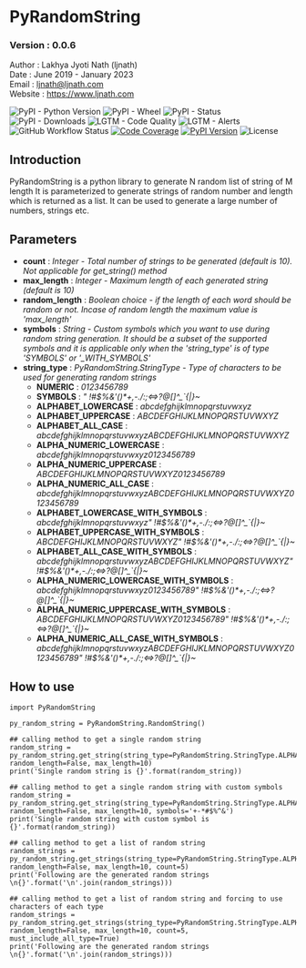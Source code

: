 # PyRandomString
### Version : 0.0.6

Author : Lakhya Jyoti Nath (ljnath)<br>
Date : June 2019 - January 2023<br>
Email : ljnath@ljnath.com<br>
Website : https://www.ljnath.com

![PyPI - Python Version](https://img.shields.io/pypi/pyversions/pyrandomstring)
![PyPI - Wheel](https://img.shields.io/pypi/wheel/pyrandomstring)
![PyPI - Status](https://img.shields.io/pypi/status/pyrandomstring)
![PyPI - Downloads](https://img.shields.io/pypi/dm/pyrandomstring)
![LGTM - Code Quality](https://img.shields.io/lgtm/grade/python/github/ljnath/PyRandomString)
![LGTM - Alerts](https://img.shields.io/lgtm/alerts/github/ljnath/PyRandomString)
![GitHub Workflow Status](https://img.shields.io/github/actions/workflow/status/ljnath/PyRandomString/python-package.yml)
[![Code Coverage][codecov-image]][codecov-link]
[![PyPI Version][pypi-image]][pypi-link]
![License][license-image-mit]



## Introduction
PyRandomString is a python library to generate N random list of string of M length
It is parameterized to generate strings of random number and length which is returned as a list. It can be used to generate a large number of numbers, strings etc.

## Parameters
* **count** : *Integer - Total number of strings to be generated (default is 10). Not applicable for get_string() method*
* **max_length** : *Integer - Maximum length of each generated string (default is 10)*
* **random_length** : *Boolean choice - if the length of each word should be random or not. Incase of random length the maximum value is 'max_length'*
* **symbols** : *String - Custom symbols which you want to use during random string generation. It should be a subset of the supported symbols and it is applicable only when the 'string_type' is of type 'SYMBOLS' or '_WITH_SYMBOLS'*
* **string_type** : *PyRandomString.StringType - Type of characters to be used for generating random strings*
    * **NUMERIC** : *0123456789*
    * **SYMBOLS** : *" !#$%&'()\*+,-./:;<=>?@[\]^_`{|}~*
    * **ALPHABET_LOWERCASE** : *abcdefghijklmnopqrstuvwxyz*
    * **ALPHABET_UPPERCASE** : *ABCDEFGHIJKLMNOPQRSTUVWXYZ*
    * **ALPHABET_ALL_CASE** : *abcdefghijklmnopqrstuvwxyzABCDEFGHIJKLMNOPQRSTUVWXYZ*
    * **ALPHA_NUMERIC_LOWERCASE** : *abcdefghijklmnopqrstuvwxyz0123456789*
    * **ALPHA_NUMERIC_UPPERCASE** : *ABCDEFGHIJKLMNOPQRSTUVWXYZ0123456789*
    * **ALPHA_NUMERIC_ALL_CASE** : *abcdefghijklmnopqrstuvwxyzABCDEFGHIJKLMNOPQRSTUVWXYZ0123456789*
    * **ALPHABET_LOWERCASE_WITH_SYMBOLS** : *abcdefghijklmnopqrstuvwxyz" !#$%&'()\*+,-./:;<=>?@[\]^_`{|}~*
    * **ALPHABET_UPPERCASE_WITH_SYMBOLS** : *ABCDEFGHIJKLMNOPQRSTUVWXYZ" !#$%&'()\*+,-./:;<=>?@[\]^_`{|}~*
    * **ALPHABET_ALL_CASE_WITH_SYMBOLS** : *abcdefghijklmnopqrstuvwxyzABCDEFGHIJKLMNOPQRSTUVWXYZ" !#$%&'()\*+,-./:;<=>?@[\]^_`{|}~*
    * **ALPHA_NUMERIC_LOWERCASE_WITH_SYMBOLS** : *abcdefghijklmnopqrstuvwxyz0123456789" !#$%&'()\*+,-./:;<=>?@[\]^_`{|}~*
    * **ALPHA_NUMERIC_UPPERCASE_WITH_SYMBOLS** : *ABCDEFGHIJKLMNOPQRSTUVWXYZ0123456789" !#$%&'()\*+,-./:;<=>?@[\]^_`{|}~*
    * **ALPHA_NUMERIC_ALL_CASE_WITH_SYMBOLS** : *abcdefghijklmnopqrstuvwxyzABCDEFGHIJKLMNOPQRSTUVWXYZ0123456789" !#$%&'()\*+,-./:;<=>?@[\]^_`{|}~*
    

## How to use

```
import PyRandomString

py_random_string = PyRandomString.RandomString()

## calling method to get a single random string
random_string = py_random_string.get_string(string_type=PyRandomString.StringType.ALPHA_NUMERIC_ALL_CASE, random_length=False, max_length=10)
print('Single random string is {}'.format(random_string))

## calling method to get a single random string with custom symbols
random_string = py_random_string.get_string(string_type=PyRandomString.StringType.ALPHA_NUMERIC_ALL_CASE_WITH_SYMBOLS, random_length=False, max_length=10, symbols='+-*#$%^&')
print('Single random string with custom symbol is {}'.format(random_string))

## calling method to get a list of random string
random_strings = py_random_string.get_strings(string_type=PyRandomString.StringType.ALPHA_NUMERIC_ALL_CASE_WITH_SYMBOLS, random_length=False, max_length=10, count=5)
print('Following are the generated random strings \n{}'.format('\n'.join(random_strings)))

## calling method to get a list of random string and forcing to use characters of each type
random_strings = py_random_string.get_strings(string_type=PyRandomString.StringType.ALPHA_NUMERIC_ALL_CASE_WITH_SYMBOLS, random_length=False, max_length=10, count=5, must_include_all_type=True)
print('Following are the generated random strings \n{}'.format('\n'.join(random_strings)))

```


[pypi-image]: https://img.shields.io/pypi/v/pyrandomstring.svg
[pypi-link]: https://pypi.org/project/pyrandomstring/
[license-image-mit]: https://img.shields.io/badge/license-MIT-orange.svg
[snyk-image]: https://snyk.io//test/github/ljnath/PyRandomString/badge.svg?targetFile=requirements.txt
[snyk-link]: https://snyk.io//test/github/ljnath/PyRandomString?targetFile=requirements.txt
[codecov-image]: https://codecov.io/gh/ljnath/pyrandomstring/branch/master/graph/badge.svg
[codecov-link]: https://codecov.io/gh/ljnath/PyRandomString
